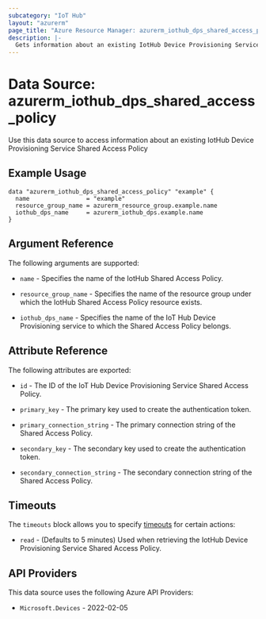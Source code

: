 ```yaml
---
subcategory: "IoT Hub"
layout: "azurerm"
page_title: "Azure Resource Manager: azurerm_iothub_dps_shared_access_policy"
description: |-
  Gets information about an existing IotHub Device Provisioning Service Shared Access Policy
---
```


# Data Source: azurerm_iothub_dps_shared_access_policy

Use this data source to access information about an existing IotHub Device Provisioning Service Shared Access Policy

## Example Usage

```hcl
data "azurerm_iothub_dps_shared_access_policy" "example" {
  name                = "example"
  resource_group_name = azurerm_resource_group.example.name
  iothub_dps_name     = azurerm_iothub_dps.example.name
}
```

## Argument Reference

The following arguments are supported:

* `name` - Specifies the name of the IotHub Shared Access Policy.

* `resource_group_name` - Specifies the name of the resource group under which the IotHub Shared Access Policy resource exists.

* `iothub_dps_name` - Specifies the name of the IoT Hub Device Provisioning service to which the Shared Access Policy belongs.

## Attribute Reference

The following attributes are exported:

* `id` - The ID of the IoT Hub Device Provisioning Service Shared Access Policy.

* `primary_key` - The primary key used to create the authentication token.

* `primary_connection_string` - The primary connection string of the Shared Access Policy.

* `secondary_key` - The secondary key used to create the authentication token.

* `secondary_connection_string` - The secondary connection string of the Shared Access Policy.

## Timeouts

The `timeouts` block allows you to specify [timeouts](https://developer.hashicorp.com/terraform/language/resources/configure#define-operation-timeouts) for certain actions:

* `read` - (Defaults to 5 minutes) Used when retrieving the IotHub Device Provisioning Service Shared Access Policy.

## API Providers
<!-- This section is generated, changes will be overwritten -->
This data source uses the following Azure API Providers:

* `Microsoft.Devices` - 2022-02-05
